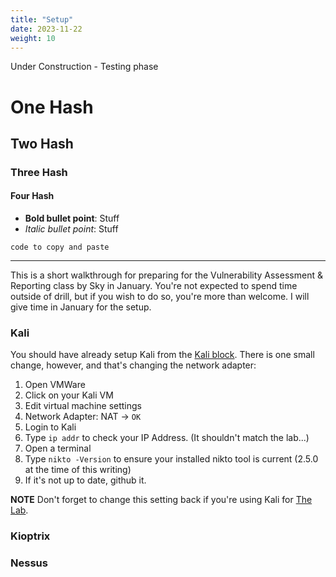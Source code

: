 ```yaml
---
title: "Setup"
date: 2023-11-22
weight: 10
---
```

Under Construction - Testing phase

# One Hash

## Two Hash

### Three Hash

#### Four Hash

* **Bold bullet point**: Stuff
* *Italic bullet point*: Stuff

`code to copy and paste`

---

This is a short walkthrough for preparing for the Vulnerability Assessment & Reporting class by Sky in January. You're not expected to spend time outside of drill, but if you wish to do so, you're more than welcome. I will give time in January for the setup. 

### Kali

You should have already setup Kali from the [Kali block](../../thelab/creating_the_vms/#kali). There is one small change, however, and that's changing the network adapter:
1. Open VMWare
2. Click on your Kali VM
3. Edit virtual machine settings
4. Network Adapter: NAT -> `OK`
5. Login to Kali
6. Type `ip addr` to check your IP Address. (It shouldn't match the lab...)
7. Open a terminal
8. Type `nikto -Version` to ensure your installed nikto tool is current (2.5.0 at the time of this writing)
9. If it's not up to date, github it. 

**NOTE** Don't forget to change this setting back if you're using Kali for [The Lab](../../thelab/_index.md).

### Kioptrix

### Nessus

